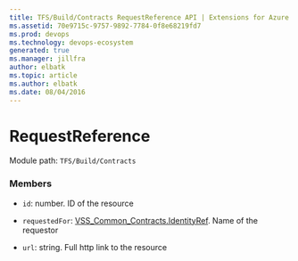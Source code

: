 ```yaml
---
title: TFS/Build/Contracts RequestReference API | Extensions for Azure DevOps Services
ms.assetid: 70e9715c-9757-9892-7784-0f8e68219fd7
ms.prod: devops
ms.technology: devops-ecosystem
generated: true
ms.manager: jillfra
author: elbatk
ms.topic: article
ms.author: elbatk
ms.date: 08/04/2016
---
```


# RequestReference

Module path: `TFS/Build/Contracts`


### Members

* `id`: number. ID of the resource

* `requestedFor`: [VSS_Common_Contracts.IdentityRef](../../../VSS/WebApi/Contracts/IdentityRef.md). Name of the requestor

* `url`: string. Full http link to the resource

